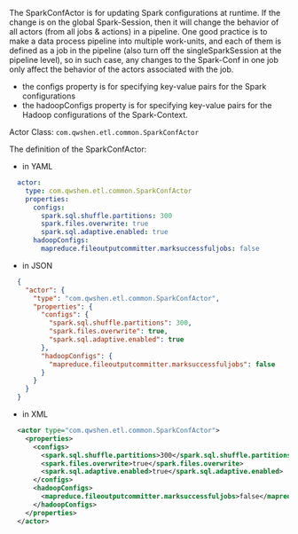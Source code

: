 The SparkConfActor is for updating Spark configurations at runtime. If the change is on the global Spark-Session, then it will change
the behavior of all actors (from all jobs & actions) in a pipeline. One good practice is to make a data process pipeline into multiple
work-units, and each of them is defined as a job in the pipeline (also turn off the singleSparkSession at the pipeline level), so in 
such case, any changes to the Spark-Conf in one job only affect the behavior of the actors associated with the job.

- the configs property is for specifying key-value pairs for the Spark configurations
- the hadoopConfigs property is for specifying key-value pairs for the Hadoop configurations of the Spark-Context.
 
Actor Class: `com.qwshen.etl.common.SparkConfActor`

The definition of the SparkConfActor:
- in YAML
```yaml
  actor:
    type: com.qwshen.etl.common.SparkConfActor
    properties:
      configs:
        spark.sql.shuffle.partitions: 300
        spark.files.overwrite: true
        spark.sql.adaptive.enabled: true
      hadoopConfigs:
        mapreduce.fileoutputcommitter.marksuccessfuljobs: false
```
- in JSON
```json
  {
    "actor": {
      "type": "com.qwshen.etl.common.SparkConfActor",
      "properties": {
        "configs": {
          "spark.sql.shuffle.partitions": 300,
          "spark.files.overwrite": true,
          "spark.sql.adaptive.enabled": true
        },
        "hadoopConfigs": {
          "mapreduce.fileoutputcommitter.marksuccessfuljobs": false
        }
      }
    }
  }
```
- in XML
```xml
  <actor type="com.qwshen.etl.common.SparkConfActor">
    <properties>
      <configs>
        <spark.sql.shuffle.partitions>300</spark.sql.shuffle.partitions>
        <spark.files.overwrite>true</spark.files.overwrite>
        <spark.sql.adaptive.enabled>true</spark.sql.adaptive.enabled>
      </configs>
      <hadoopConfigs>
        <mapreduce.fileoutputcommitter.marksuccessfuljobs>false</mapreduce.fileoutputcommitter.marksuccessfuljobs>
      </hadoopConfigs>
    </properties>
  </actor>
```

